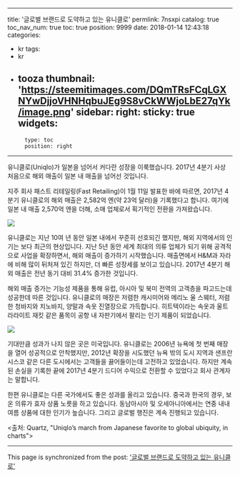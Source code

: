 
---
title: '글로벌 브랜드로 도약하고 있는 유니클로'
permlink: 7nsxpi
catalog: true
toc_nav_num: true
toc: true
position: 9999
date: 2018-01-14 12:43:18
categories:
- kr
tags:
- kr
- tooza
thumbnail: 'https://steemitimages.com/DQmTRsFCqLGXNYwDjjoVHNHqbuJEg9S8vCkWWjoLbE27qYk/image.png'
sidebar:
    right:
        sticky: true
widgets:
    -
        type: toc
        position: right
---


유니클로(Uniqlo)가 일본을 넘어서 커다란 성장을 이룩했습니다.  2017년 4분기 사상 처음으로 해외 매출이 일본 내 매출을 넘어선 것입니다. 

지주 회사 패스트 리테일링(Fast Retailing)이 1월 11일 발표한 바에 따르면, 2017년  4분기 유니클로의 해외 매출은 2,582억 엔(약 23억 달러)을 기록했다고 합니다.  여기에 일본 내 매출 2,570억 엔을 더해, 소매 업체로서 획기적인 전환을 가져왔습니다. 

![](https://steemitimages.com/DQmTRsFCqLGXNYwDjjoVHNHqbuJEg9S8vCkWWjoLbE27qYk/image.png)

유니클로는 지난 10여 년 동안 일본 내에서 꾸준히 선호되긴 했지만, 해외 지역에서의 인기는 보다 최근의 현상입니다.  지난 5년 동안 세계 최대의 의류 업체가 되기 위해 공격적으로 사업을 확장하면서, 해외 매출이 증가하기 시작했습니다.  매출면에서 H&M과 자라에 비해 많이 뒤처져 있긴 하지만, 더 빠른 성장세를 보이고 있습니다. 2017년 4분기 해외 매출은 전년 동기 대비 31.4% 증가한 것입니다. 

해외 매출 증가는 기능성 제품을 통해 유럽, 아시아 및 북미 전역의 고객층을 파고드는데 성공한데 따른 것입니다.  유니클로의 매장은 저렴한 캐시미어와 메리노 울 스웨터, 저렴한 청바지와 치노바지, 양말과 속옷 진열장으로 가득합니다.  히트텍이라는 속옷과 울트라라이트 재킷 같은 품목이 공항 내 자판기에서 팔리는 인기 제품이 되었습니다.  

![](https://steemitimages.com/DQmUep7s4brMpT1YnnCDry5SGqk4o6k2Anp6JPu9iRBkC28/image.png)


기대만큼 성과가 나지 않은 곳은 미국입니다.  유니클로는 2006년 뉴욕에 첫 번째 매장을 열어 성공적으로 안착했지만, 2012년 확장을 시도했던 뉴욕 밖의 도시 지역과  샌프란시스코 같은 다른 도시에서는 고객들을 끓어들이는데 고전하고 있었습니다.  하지만 계속된 손실을 기록한 끝에 2017년 4분기 드디어 수익으로 전환할 수 있었다고 회사 관계자는 말합니다. 

한편 유니클로는 다른 국가에서도 좋은 성과를 올리고 있습니다.   중국과 한국의 경우, 보온 의류가 효자 상품 노릇을 하고 있습니다.  동남아시아 및 오세아니아에서는 연중 내내 여름 상품에 대한 인기가 높습니다.  그리고 글로벌 행진은 계속 진행되고 있습니다. 

<출처: Quartz, "Uniqlo’s march from Japanese favorite to global ubiquity, in charts">

- - -

This page is synchronized from the post: ['글로벌 브랜드로 도약하고 있는 유니클로'](https://steemit.com/@pius.pius/7nsxpi)
